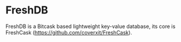 FreshDB
=======

FreshDB is a Bitcask based lightweight key-value database, its core is FreshCask (<https://github.com/coverxit/FreshCask>).
